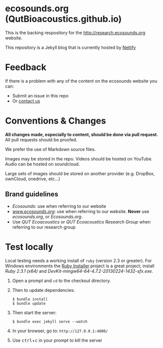 # ecosounds.org (QutBioacoustics.github.io)

This is the backing respository for the <http://research.ecosounds.org> website.

This repository is a Jekyll blog that is currently hosted by [Netlify](https://www.netlify.com/)

# Feedback
If there is a problem with any of the content on the ecosounds website you can:

- Submit an issue in this repo
- Or [contact us](http://baw.ecosounds.org/contact_us) 

# Conventions & Changes

**All changes made, especially to content, should be done via pull request.** All pull requests should be proofed.

We prefer the use of Markdown source files. 

Images may be stored in the repo. Videos should be hosted on YouTube. Audio can be hosted on soundcloud.

Large sets of images should be stored on another provider (e.g. DropBox, ownCloud, onedrive, etc...)

## Brand guidelines

- _Ecosounds_: use when referring to our website
- _www.ecosounds.org_: use when referring to our website. **Never** use _ecosounds.org_, or _Ecosounds.org_.
- Use _QUT Ecoacoustics_ or _QUT Ecoacoustics Research Group_ when referring to our research group
 
# Test locally

Local testing needs a working install of `ruby` (version 2.3 or greater).
For Windows environments the [Ruby Installer](http://rubyinstaller.org/downloads/) project is a great project; install 
_Ruby 2.3.1 (x64)_ and _DevKit-mingw64-64-4.7.2-20130224-1432-sfx.exe_.

1. Open a prompt and `cd` to the checkout directory.
1. Then to update dependencies:

    ```shell
    $ bundle install
    $ bundle update
    ```

1. Then start the server:

    ```shell
    $ bundle exec jekyll serve --watch
    ```

1. In your browser, go to: `http://127.0.0.1:4000/`
1. Use <kbd>ctrl</kbd>+<kbd>c</kbd> in your prompt to kill the server 
